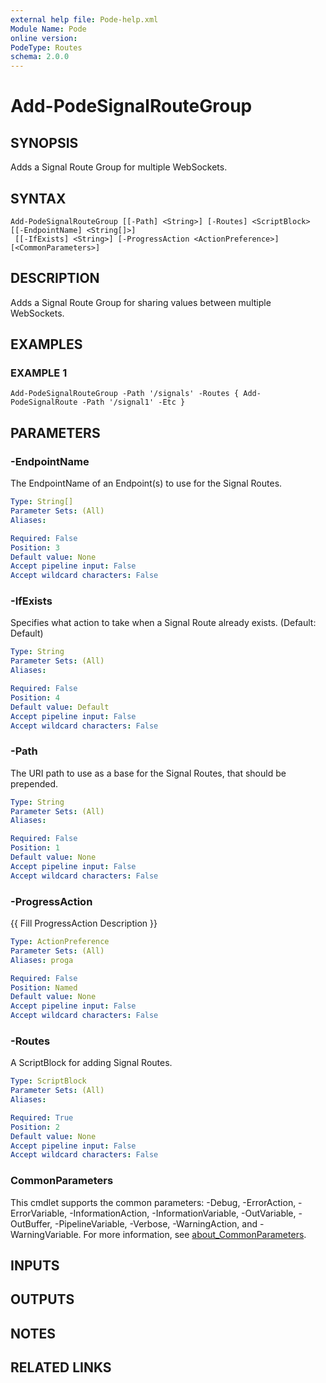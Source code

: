```yaml
---
external help file: Pode-help.xml
Module Name: Pode
online version:
PodeType: Routes
schema: 2.0.0
---
```


# Add-PodeSignalRouteGroup

## SYNOPSIS
Adds a Signal Route Group for multiple WebSockets.

## SYNTAX

```
Add-PodeSignalRouteGroup [[-Path] <String>] [-Routes] <ScriptBlock> [[-EndpointName] <String[]>]
 [[-IfExists] <String>] [-ProgressAction <ActionPreference>] [<CommonParameters>]
```

## DESCRIPTION
Adds a Signal Route Group for sharing values between multiple WebSockets.

## EXAMPLES

### EXAMPLE 1
```
Add-PodeSignalRouteGroup -Path '/signals' -Routes { Add-PodeSignalRoute -Path '/signal1' -Etc }
```

## PARAMETERS

### -EndpointName
The EndpointName of an Endpoint(s) to use for the Signal Routes.

```yaml
Type: String[]
Parameter Sets: (All)
Aliases:

Required: False
Position: 3
Default value: None
Accept pipeline input: False
Accept wildcard characters: False
```

### -IfExists
Specifies what action to take when a Signal Route already exists.
(Default: Default)

```yaml
Type: String
Parameter Sets: (All)
Aliases:

Required: False
Position: 4
Default value: Default
Accept pipeline input: False
Accept wildcard characters: False
```

### -Path
The URI path to use as a base for the Signal Routes, that should be prepended.

```yaml
Type: String
Parameter Sets: (All)
Aliases:

Required: False
Position: 1
Default value: None
Accept pipeline input: False
Accept wildcard characters: False
```

### -ProgressAction
{{ Fill ProgressAction Description }}

```yaml
Type: ActionPreference
Parameter Sets: (All)
Aliases: proga

Required: False
Position: Named
Default value: None
Accept pipeline input: False
Accept wildcard characters: False
```

### -Routes
A ScriptBlock for adding Signal Routes.

```yaml
Type: ScriptBlock
Parameter Sets: (All)
Aliases:

Required: True
Position: 2
Default value: None
Accept pipeline input: False
Accept wildcard characters: False
```

### CommonParameters
This cmdlet supports the common parameters: -Debug, -ErrorAction, -ErrorVariable, -InformationAction, -InformationVariable, -OutVariable, -OutBuffer, -PipelineVariable, -Verbose, -WarningAction, and -WarningVariable. For more information, see [about_CommonParameters](http://go.microsoft.com/fwlink/?LinkID=113216).

## INPUTS

## OUTPUTS

## NOTES

## RELATED LINKS
